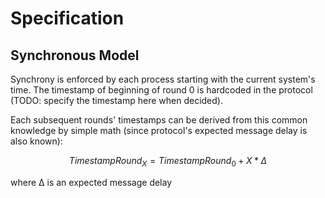 # Specification

## Synchronous Model

Synchrony is enforced by each process starting with the current system's time. The timestamp of beginning of round 0 is hardcoded in the protocol (TODO: specify the timestamp here when decided).

Each subsequent rounds' timestamps can be derived from this common knowledge by simple math (since protocol's expected message delay is also known):

$$TimestampRound_X = TimestampRound_0 + X *Δ$$

where Δ is an expected message delay
